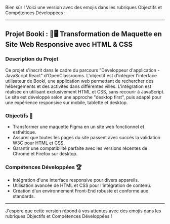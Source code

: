 Bien sûr ! Voici une version avec des emojis dans les rubriques Objectifs et Compétences Développées :

---

## Projet Booki : 📱🖥️ Transformation de Maquette en Site Web Responsive avec HTML & CSS

### Description du Projet
Ce projet s'inscrit dans le cadre du parcours "Développeur d'application - JavaScript React" d'OpenClassrooms. L'objectif est d'intégrer l'interface utilisateur de Booki, une application web permettant de rechercher des hébergements et des activités dans différentes villes. L'intégration est réalisée en utilisant exclusivement HTML et CSS, sans recourir à JavaScript. Le site est développé selon une approche "desktop first", puis adapté pour une expérience responsive sur mobile, tablette et desktop.

### Objectifs 🎯
- Transformer une maquette Figma en un site web fonctionnel et esthétique.
- Assurer que toutes les pages du site passent avec succès la validation W3C pour HTML et CSS.
- Garantir une compatibilité parfaite avec les versions récentes de Chrome et Firefox sur desktop.

### Compétences Développées 🏆
- Intégration d'une interface responsive pour divers appareils.
- Utilisation avancée de HTML et CSS pour l'intégration de contenu.
- Création d'un environnement Front-End robuste et conforme aux standards.

---

J'espère que cette version répond à vos attentes avec des emojis dans les rubriques Objectifs et Compétences Développées !